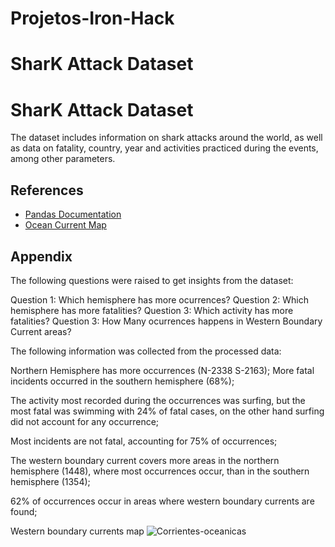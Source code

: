 # Projetos-Iron-Hack
# SharK Attack Dataset


# SharK Attack Dataset

The dataset includes information on shark attacks around the world, as well as data on fatality, country, year and activities practiced during the events, among other parameters.

## References

 
 - [Pandas Documentation](https://pandas.pydata.org/docs/index.html)
 - [Ocean Current Map](https://upload.wikimedia.org/wikipedia/commons/9/9b/Corrientes-oceanicas.png)

## Appendix
The following questions were raised to get insights from the dataset:

Question 1: Which hemisphere has more ocurrences?
Question 2: Which hemisphere has more fatalities?
Question 3: Which activity has more fatalities?
Question 3: How Many ocurrences happens in Western Boundary Current areas?

The following information was collected from the processed data:

Northern Hemisphere has more occurrences (N-2338 S-2163);
More fatal incidents occurred in the southern hemisphere (68%);

The activity most recorded during the occurrences was surfing, but the most fatal was swimming with 24% of fatal cases, on the other hand surfing did not account for any occurrence;

Most incidents are not fatal, accounting for 75% of occurrences;

The western boundary current covers more areas in the northern hemisphere (1448), where most occurrences occur, than in the southern hemisphere (1354);

62% of occurrences occur in areas where western boundary currents are found;



Western boundary currents map
![Corrientes-oceanicas](https://user-images.githubusercontent.com/101371267/161887110-ba5b618b-c2fa-424a-9f29-32187dfd3312.png)

